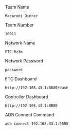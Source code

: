 Team Name

    Macaroni Dinner

Team Number

    16911

Network Name

    FTC-Rz3m

Network Password

    password

FTC Dashboard

    http://192:168.43.1:8080/dash

Controller Dashboard

    http://192:168.43.1:8080

ADB Connect Command

    adb connect 192.168.43.1:5555
